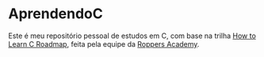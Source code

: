 # AprendendoC
Este é meu repositório pessoal de estudos em C, com base na trilha <a href="https://www.hoppersroppers.org/roadmap/training/c.html">How to Learn C Roadmap</a>, feita pela equipe da <a href="https://github.com/hoppersroppers">Roppers Academy</a>.
